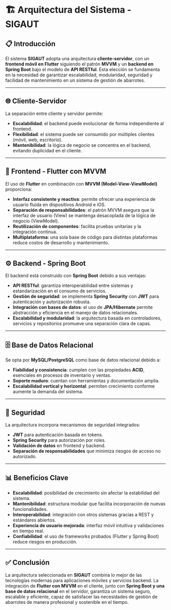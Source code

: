 # 🏗️ Arquitectura del Sistema - SIGAUT

## 📋 Introducción
El sistema **SIGAUT** adopta una arquitectura **cliente-servidor**, con un **frontend móvil en Flutter** siguiendo el patrón **MVVM** y un **backend en Spring Boot** bajo el modelo de **API RESTful**. Esta elección se fundamenta en la necesidad de garantizar escalabilidad, modularidad, seguridad y facilidad de mantenimiento en un sistema de gestión de abarrotes.

---

## 🌐 Cliente-Servidor
La separación entre cliente y servidor permite:
- **Escalabilidad**: el backend puede evolucionar de forma independiente al frontend.
- **Flexibilidad**: el sistema puede ser consumido por múltiples clientes (móvil, web, escritorio).
- **Mantenibilidad**: la lógica de negocio se concentra en el backend, evitando duplicidad en el cliente.

---

## 📱 Frontend - Flutter con MVVM
El uso de **Flutter** en combinación con **MVVM (Model-View-ViewModel)** proporciona:
- **Interfaz consistente y reactiva**: permite ofrecer una experiencia de usuario fluida en dispositivos Android e iOS.
- **Separación de responsabilidades**: el patrón MVVM asegura que la interfaz de usuario (View) se mantenga desacoplada de la lógica de negocio (ViewModel).
- **Reutilización de componentes**: facilita pruebas unitarias y la integración continua.
- **Multiplataforma**: una sola base de código para distintas plataformas reduce costos de desarrollo y mantenimiento.

---

## ⚙️ Backend - Spring Boot
El backend está construido con **Spring Boot** debido a sus ventajas:
- **API RESTful**: garantiza interoperabilidad entre sistemas y estandarización en el consumo de servicios.
- **Gestión de seguridad**: se implementa **Spring Security** con **JWT** para autenticación y autorización robusta.
- **Integración con bases de datos**: el uso de **JPA/Hibernate** permite abstracción y eficiencia en el manejo de datos relacionales.
- **Escalabilidad y modularidad**: la arquitectura basada en controladores, servicios y repositorios promueve una separación clara de capas.

---

## 🗄️ Base de Datos Relacional
Se opta por **MySQL/PostgreSQL** como base de datos relacional debido a:
- **Fiabilidad y consistencia**: cumplen con las propiedades **ACID**, esenciales en procesos de inventario y ventas.
- **Soporte maduro**: cuentan con herramientas y documentación amplia.
- **Escalabilidad vertical y horizontal**: permiten crecimiento conforme aumente la demanda del sistema.

---

## 🔐 Seguridad
La arquitectura incorpora mecanismos de seguridad integrados:
- **JWT** para autenticación basada en tokens.
- **Spring Security** para autorización por roles.
- **Validación de datos** en frontend y backend.
- **Separación de responsabilidades** que minimiza riesgos de acceso no autorizado.

---

## 📊 Beneficios Clave
- **Escalabilidad**: posibilidad de crecimiento sin afectar la estabilidad del sistema.
- **Mantenibilidad**: estructura modular que facilita incorporación de nuevas funcionalidades.
- **Interoperabilidad**: integración con otros sistemas gracias a REST y estándares abiertos.
- **Experiencia de usuario mejorada**: interfaz móvil intuitiva y validaciones en tiempo real.
- **Confiabilidad**: el uso de frameworks probados (Flutter y Spring Boot) reduce riesgos en producción.

---

## ✅ Conclusión
La arquitectura seleccionada en **SIGAUT** combina lo mejor de las tecnologías modernas para aplicaciones móviles y servicios backend. La integración de **Flutter con MVVM** en el cliente, junto con **Spring Boot y una base de datos relacional** en el servidor, garantiza un sistema seguro, escalable y eficiente, capaz de satisfacer las necesidades de gestión de abarrotes de manera profesional y sostenible en el tiempo.

